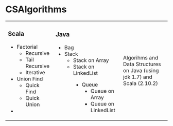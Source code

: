 CSAlgorithms
============
<table>
<tr> 
<td align=left>
<h3>Scala</h3>
<ul>
    <li>
        Factorial
        <ul>
          <li>Recursive</li>
          <li>Tail Recursive</li>
          <li>Iterative</li>
        </ul>
    </li>
    <li>
      Union Find
      <ul>
        <li>Quick Find</li>
        <li>Quick Union</li>
      </ul>
    <li>
</ul>
</td>
<td align=left>
<h3>Java</h3>
<ul>
    <li>
         Bag
     </li>
     <li>
        Stack
        <ul>
            <li> Stack on Array </li>
            <li> Stack on LinkedList</li>
        <ul>
     </li>
     <li>
        Queue
        <ul>
            <li> Queue on Array </li>
            <li> Queue on LinkedList</li>
        <ul>
     </li>
</ul> 
</td>

<td align=left> Algorihms and Data Structures on Java (using jdk 1.7) and Scala (2.10.2)</td>

</tr> 
</table>
        
              
